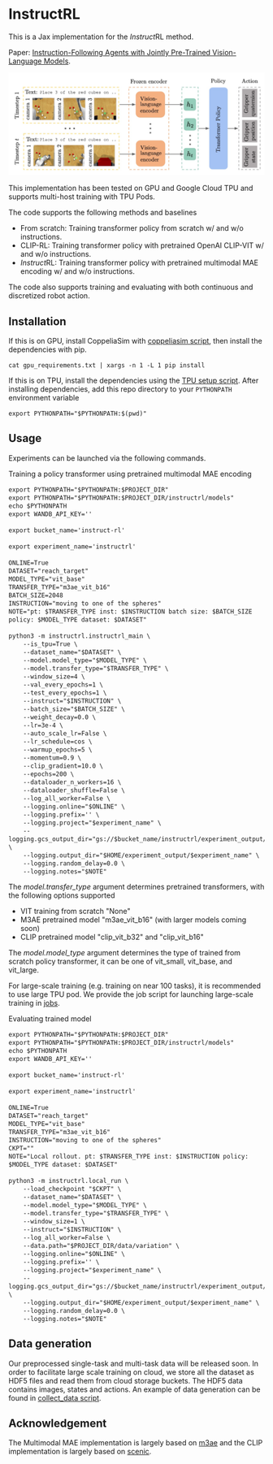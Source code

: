 # InstructRL

This is a Jax implementation for the *Instruct*RL method.

Paper: [Instruction-Following Agents with Jointly Pre-Trained Vision-Language Models](https://arxiv.org/abs/2210.13431).

![model archiecture](./pictures/model.jpg)

This implementation has been tested on GPU and Google Cloud TPU and supports multi-host training with TPU Pods.

The code supports the following methods and baselines
- From scratch: Training transformer policy from scratch w/ and w/o instructions.
- CLIP-RL: Training transformer policy with pretrained OpenAI CLIP-VIT w/ and w/o instructions.
- *Instruct*RL: Training transformer policy with pretrained multimodal MAE encoding w/ and w/o instructions.

The code also supports training and evaluating with both continuous and discretized robot action.

## Installation
If this is on GPU, install CoppeliaSim with [coppeliasim script](./scripts/coppeliasim.sh), then install the dependencies with pip.
```
cat gpu_requirements.txt | xargs -n 1 -L 1 pip install
```

If this is on TPU, install the dependencies using the [TPU setup script](./scripts/tpu_vm_setup.sh).
After installing dependencies, add this repo directory to your `PYTHONPATH` environment variable
```
export PYTHONPATH="$PYTHONPATH:$(pwd)"
```

## Usage
Experiments can be launched via the following commands.

Training a policy transformer using pretrained multimodal MAE encoding
```
export PYTHONPATH="$PYTHONPATH:$PROJECT_DIR"
export PYTHONPATH="$PYTHONPATH:$PROJECT_DIR/instructrl/models"
echo $PYTHONPATH
export WANDB_API_KEY=''

export bucket_name='instruct-rl'

export experiment_name='instructrl'

ONLINE=True
DATASET="reach_target"
MODEL_TYPE="vit_base"
TRANSFER_TYPE="m3ae_vit_b16"
BATCH_SIZE=2048
INSTRUCTION="moving to one of the spheres"
NOTE="pt: $TRANSFER_TYPE inst: $INSTRUCTION batch size: $BATCH_SIZE policy: $MODEL_TYPE dataset: $DATASET"

python3 -m instructrl.instructrl_main \
    --is_tpu=True \
    --dataset_name="$DATASET" \
    --model.model_type="$MODEL_TYPE" \
    --model.transfer_type="$TRANSFER_TYPE" \
    --window_size=4 \
    --val_every_epochs=1 \
    --test_every_epochs=1 \
    --instruct="$INSTRUCTION" \
    --batch_size="$BATCH_SIZE" \
    --weight_decay=0.0 \
    --lr=3e-4 \
    --auto_scale_lr=False \
    --lr_schedule=cos \
    --warmup_epochs=5 \
    --momentum=0.9 \
    --clip_gradient=10.0 \
    --epochs=200 \
    --dataloader_n_workers=16 \
    --dataloader_shuffle=False \
    --log_all_worker=False \
    --logging.online="$ONLINE" \
    --logging.prefix='' \
    --logging.project="$experiment_name" \
    --logging.gcs_output_dir="gs://$bucket_name/instructrl/experiment_output/$experiment_name" \
    --logging.output_dir="$HOME/experiment_output/$experiment_name" \
    --logging.random_delay=0.0 \
    --logging.notes="$NOTE"
```

The *model.transfer_type* argument determines pretrained transformers, with the following options supported
- VIT training from scratch "None"
- M3AE pretrained model "m3ae_vit_b16" (with larger models coming soon)
- CLIP pretrained model "clip_vit_b32" and "clip_vit_b16"

The *model.model_type* argument determines the type of trained from scratch policy transformer, it can be one of vit_small, vit_base, and vit_large.

For large-scale training (e.g. training on near 100 tasks), it is recommended to use large TPU pod.
We provide the job script for launching large-scale training in [jobs](./jobs/tpu_control.sh).

Evaluating trained model
```
export PYTHONPATH="$PYTHONPATH:$PROJECT_DIR"
export PYTHONPATH="$PYTHONPATH:$PROJECT_DIR/instructrl/models"
echo $PYTHONPATH
export WANDB_API_KEY=''

export bucket_name='instruct-rl'

export experiment_name='instructrl'

ONLINE=True
DATASET="reach_target"
MODEL_TYPE="vit_base"
TRANSFER_TYPE="m3ae_vit_b16"
INSTRUCTION="moving to one of the spheres"
CKPT=""
NOTE="Local rollout. pt: $TRANSFER_TYPE inst: $INSTRUCTION policy: $MODEL_TYPE dataset: $DATASET"

python3 -m instructrl.local_run \
    --load_checkpoint "$CKPT" \
    --dataset_name="$DATASET" \
    --model.model_type="$MODEL_TYPE" \
    --model.transfer_type="$TRANSFER_TYPE" \
    --window_size=1 \
    --instruct="$INSTRUCTION" \
    --log_all_worker=False \
    --data.path="$PROJECT_DIR/data/variation" \
    --logging.online="$ONLINE" \
    --logging.prefix='' \
    --logging.project="$experiment_name" \
    --logging.gcs_output_dir="gs://$bucket_name/instructrl/experiment_output/$experiment_name" \
    --logging.output_dir="$HOME/experiment_output/$experiment_name" \
    --logging.random_delay=0.0 \
    --logging.notes="$NOTE"
```

## Data generation
Our preprocessed single-task and multi-task data will be released soon.
In order to facilitate large scale training on cloud, we store all the dataset
as HDF5 files and read them from cloud storage buckets.
The HDF5 data contains images, states and actions.
An example of data generation can be found in [collect_data script](./data/collect_data.py).

## Acknowledgement
The Multimodal MAE implementation is largely based on [m3ae](https://github.com/young-geng/m3ae_public) and the CLIP implementation is largely based on [scenic](https://github.com/google-research/scenic/tree/main/scenic/projects/baselines/clip).
